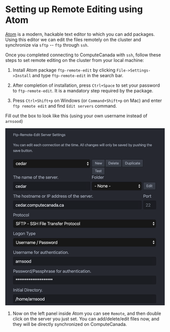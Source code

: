 # Setting up Remote Editing using Atom

[Atom](https://atom.io/) is a modern, hackable text editor to which you can add packages. Using this editor we can edit the files remotely on the cluster and synchronize via `sftp` -- `ftp` through `ssh`.

Once you completed connecting to ComputeCanada with `ssh`, follow these steps to set remote editing on the cluster from your local machine:

1. Install Atom package `ftp-remote-edit` by clicking `File->Settings->Install` and type `ftp-remote-edit` in the search bar.

1. After completion of installation, press `Ctrl+Space` to set your password to `ftp-remote-edit`. It is a mandatory step required by the package.

1. Press `Ctrl+Shift+p` on Windows (or `Command+Shift+p` on Mac) and enter `ftp remote edit` and find `Edit servers` command. 

Fill out the box to look like this (using your own username instead of `arnsood`)

![](bin/atom-screenshot.png)
    
1. Now on the left panel inside Atom you can see `Remote`, and then double click on the server you just set. You can add/delete/edit files now, and they will be directly synchronized on ComputeCanada.
